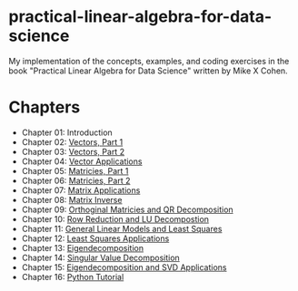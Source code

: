 # practical-linear-algebra-for-data-science
My implementation of the concepts, examples, and coding exercises in the book "Practical Linear Algebra for Data Science" written by Mike X Cohen.

# Chapters

- Chapter 01: Introduction
- Chapter 02: [Vectors, Part 1](02-vectors-pt1.ipynb)
- Chapter 03: [Vectors, Part 2](03-vectors-pt2.ipynb)
- Chapter 04: [Vector Applications](04-vector-applications.ipynb)
- Chapter 05: [Matricies, Part 1](05-matrices-pt1.ipynb)
- Chapter 06: [Matricies, Part 2](06-matrices-pt2.ipynb)
- Chapter 07: [Matrix Applications](07-matrix-applications.ipynb)
- Chapter 08: [Matrix Inverse](08-matrix-inverse.ipynb)
- Chapter 09: [Orthoginal Matricies and QR Decomposition](09-orthogonal-matrices-qr-decomposition.ipynb)
- Chapter 10: [Row Reduction and LU Decompostion](10-row-reduction-lu-decomposition.ipynb)
- Chapter 11: [General Linear Models and Least Squares](11-general-linear-models-least-squares.ipynb)
- Chapter 12: [Least Squares Applications](12-least-squares-applications.ipynb)
- Chapter 13: [Eigendecomposition](13-eigendecomposition.ipynb)
- Chapter 14: [Singular Value Decomposition](14-singular-value-decomposition.ipynb)
- Chapter 15: [Eigendecomposition and SVD Applications](15-eigendecomposition-and-svd-applications.ipynb)
- Chapter 16: [Python Tutorial](16-python-tutorial.ipynb)
